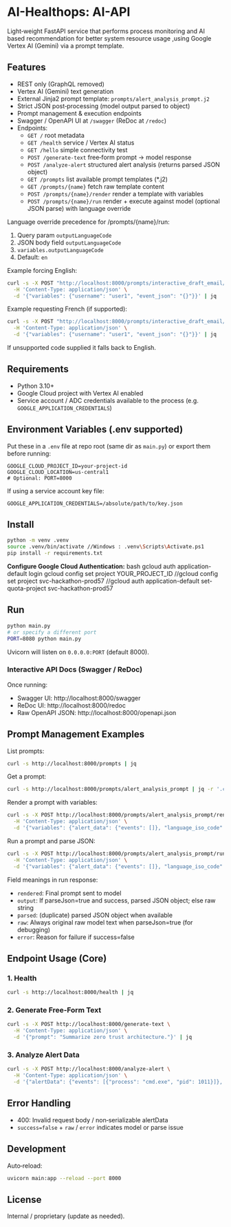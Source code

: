 # AI-Healthops: AI-API

Light‑weight FastAPI service that performs process monitoring and AI based recommendation for better system resource usage ,using Google Vertex AI (Gemini) via a prompt template.

## Features

- REST only (GraphQL removed)
- Vertex AI (Gemini) text generation
- External Jinja2 prompt template: `prompts/alert_analysis_prompt.j2`
- Strict JSON post‑processing (model output parsed to object)
- Prompt management & execution endpoints
- Swagger / OpenAPI UI at `/swagger` (ReDoc at `/redoc`)
- Endpoints:
  - `GET /` root metadata
  - `GET /health` service / Vertex AI status
  - `GET /hello` simple connectivity test
  - `POST /generate-text` free‑form prompt -> model response
  - `POST /analyze-alert` structured alert analysis (returns parsed JSON object)
  - `GET /prompts` list available prompt templates (*.j2)
  - `GET /prompts/{name}` fetch raw template content
  - `POST /prompts/{name}/render` render a template with variables
  - `POST /prompts/{name}/run` render + execute against model (optional JSON parse) with language override

Language override precedence for /prompts/{name}/run:
1. Query param `outputLanguageCode`
2. JSON body field `outputLanguageCode`
3. `variables.outputLanguageCode`
4. Default: `en`

Example forcing English:
```bash
curl -s -X POST "http://localhost:8000/prompts/interactive_draft_email/run?outputLanguageCode=en" \
  -H 'Content-Type: application/json' \
  -d '{"variables": {"username": "user1", "event_json": "{}"}}' | jq
```

Example requesting French (if supported):
```bash
curl -s -X POST "http://localhost:8000/prompts/interactive_draft_email/run?outputLanguageCode=fr" \
  -H 'Content-Type: application/json' \
  -d '{"variables": {"username": "user1", "event_json": "{}"}}' | jq
```

If unsupported code supplied it falls back to English.

## Requirements

- Python 3.10+
- Google Cloud project with Vertex AI enabled
- Service account / ADC credentials available to the process (e.g. `GOOGLE_APPLICATION_CREDENTIALS`)

## Environment Variables (.env supported)

Put these in a `.env` file at repo root (same dir as `main.py`) or export them before running:

```
GOOGLE_CLOUD_PROJECT_ID=your-project-id
GOOGLE_CLOUD_LOCATION=us-central1
# Optional: PORT=8000
```

If using a service account key file:

```
GOOGLE_APPLICATION_CREDENTIALS=/absolute/path/to/key.json
```

## Install

```bash
python -m venv .venv
source .venv/bin/activate //Windows : .venv\Scripts\Activate.ps1
pip install -r requirements.txt
```

 **Configure Google Cloud Authentication:**
bash
   gcloud auth application-default login
   gcloud config set project YOUR_PROJECT_ID //gcloud config set project svc-hackathon-prod57
   //gcloud auth application-default set-quota-project svc-hackathon-prod57

## Run

```bash
python main.py
# or specify a different port
PORT=8080 python main.py
```

Uvicorn will listen on `0.0.0.0:PORT` (default 8000).

### Interactive API Docs (Swagger / ReDoc)
Once running:
- Swagger UI: http://localhost:8000/swagger
- ReDoc UI:   http://localhost:8000/redoc
- Raw OpenAPI JSON: http://localhost:8000/openapi.json

## Prompt Management Examples

List prompts:
```bash
curl -s http://localhost:8000/prompts | jq
```

Get a prompt:
```bash
curl -s http://localhost:8000/prompts/alert_analysis_prompt | jq -r '.content' | head
```

Render a prompt with variables:
```bash
curl -s -X POST http://localhost:8000/prompts/alert_analysis_prompt/render \
  -H 'Content-Type: application/json' \
  -d '{"variables": {"alert_data": {"events": []}, "language_iso_code": "en"}}' | jq
```

Run a prompt and parse JSON:
```bash
curl -s -X POST http://localhost:8000/prompts/alert_analysis_prompt/run \
  -H 'Content-Type: application/json' \
  -d '{"variables": {"alert_data": {"events": []}, "language_iso_code": "en"}, "parseJson": true}' | jq
```

Field meanings in run response:
- `rendered`: Final prompt sent to model
- `output`: If parseJson=true and success, parsed JSON object; else raw string
- `parsed`: (duplicate) parsed JSON object when available
- `raw`: Always original raw model text when parseJson=true (for debugging)
- `error`: Reason for failure if success=false

## Endpoint Usage (Core)

### 1. Health

```bash
curl -s http://localhost:8000/health | jq
```

### 2. Generate Free‑Form Text

```bash
curl -s -X POST http://localhost:8000/generate-text \
  -H 'Content-Type: application/json' \
  -d '{"prompt": "Summarize zero trust architecture."}' | jq
```

### 3. Analyze Alert Data

```bash
curl -s -X POST http://localhost:8000/analyze-alert \
  -H 'Content-Type: application/json' \
  -d '{"alertData": {"events": [{"process": "cmd.exe", "pid": 1011}]}, "languageIsoCode": "en"}' | jq
```

## Error Handling
- 400: Invalid request body / non‑serializable alertData
- `success=false` + `raw` / `error` indicates model or parse issue

## Development
Auto‑reload:
```bash
uvicorn main:app --reload --port 8000
```

## License
Internal / proprietary (update as needed).
